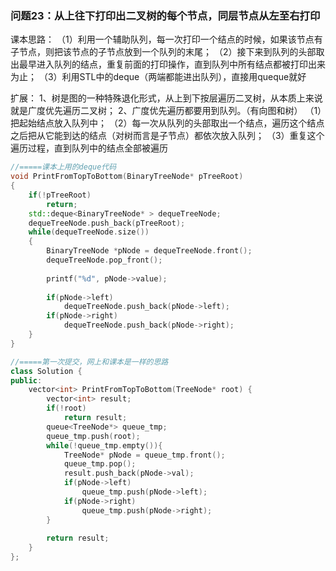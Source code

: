 ### 问题23：从上往下打印出二叉树的每个节点，同层节点从左至右打印

课本思路：
（1）利用一个辅助队列，每一次打印一个结点的时候，如果该节点有子节点，则把该节点的子节点放到一个队列的末尾；
（2）接下来到队列的头部取出最早进入队列的结点，重复前面的打印操作，直到队列中所有结点都被打印出来为止；
（3）利用STL中的deque（两端都能进出队列），直接用queque就好

扩展：
1、树是图的一种特殊退化形式，从上到下按层遍历二叉树，从本质上来说就是广度优先遍历二叉树；
2、广度优先遍历都要用到队列。（有向图和树）
  （1）把起始结点放入队列中；
  （2）每一次从队列的头部取出一个结点，遍历这个结点之后把从它能到达的结点（对树而言是子节点）都依次放入队列；
  （3）重复这个遍历过程，直到队列中的结点全部被遍历
  
```c++
//=====课本上用的deque代码
void PrintFromTopToBottom(BinaryTreeNode* pTreeRoot)
{
    if(!pTreeRoot)
        return;
    std::deque<BinaryTreeNode* > dequeTreeNode;
    dequeTreeNode.push_back(pTreeRoot);
    while(dequeTreeNode.size())
    {
        BinaryTreeNode *pNode = dequeTreeNode.front();
        dequeTreeNode.pop_front();
        
        printf("%d", pNode->value);
        
        if(pNode->left)
            dequeTreeNode.push_back(pNode->left);
        if(pNode->right)
            dequeTreeNode.push_back(pNode->right);        
    }
}

//=====第一次提交，网上和课本是一样的思路
class Solution {
public:
    vector<int> PrintFromTopToBottom(TreeNode* root) {
        vector<int> result;
        if(!root)
            return result;
        queue<TreeNode*> queue_tmp;
        queue_tmp.push(root);
        while(!queue_tmp.empty()){
            TreeNode* pNode = queue_tmp.front();
            queue_tmp.pop();
            result.push_back(pNode->val);
            if(pNode->left)
                queue_tmp.push(pNode->left);
            if(pNode->right)
                queue_tmp.push(pNode->right);
        }
        
        return result;
    }
};

```
